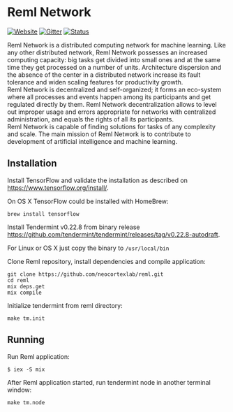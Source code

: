 # Reml Network
[![Website](https://img.shields.io/badge/website-pallium.network-brightgreen.svg)](http://pallium.network/)
[![Gitter](https://img.shields.io/badge/chat-on%20Discord-green.svg)](https://discord.gg/j7GhMEy)
[![Status](https://img.shields.io/badge/status-POC--1-yellowgreen.svg)](https://discord.gg/j7GhMEy)

Reml Network is a distributed computing network for machine learning.
Like any other distributed network, Reml Network possesses an increased computing capacity: big tasks get divided into small ones and at the same time they get processed on a number of units.   Architecture dispersion and the absence of the center in a distributed network increase its fault tolerance and widen scaling features for productivity growth.     
Reml Network is decentralized and self-organized; it forms an eco-system where all processes and events happen among its participants and get regulated directly by them. Reml Network decentralization allows to level out improper usage and errors appropriate for networks with centralized administration, and equals the rights of all its participants.    
Reml Network is capable of finding solutions for tasks of any complexity and scale. The main mission of Reml Network is to contribute to development of artificial intelligence and machine learning.

## Installation

Install TensorFlow and validate the installation as described on https://www.tensorflow.org/install/.

On OS X TensorFlow could be installed with HomeBrew:
```
brew install tensorflow
```

Install Tendermint v0.22.8 from binary release https://github.com/tendermint/tendermint/releases/tag/v0.22.8-autodraft.

For Linux or OS X just copy the binary to `/usr/local/bin`

Clone Reml repository, install dependencies and compile application:
```
git clone https://github.com/neocortexlab/reml.git
cd reml
mix deps.get
mix compile
```

Initialize tendermint from reml directory:
```
make tm.init
```

## Running

Run Reml application:
```
$ iex -S mix
```

After Reml application started, run tendermint node in another terminal window:
```
make tm.node
```
